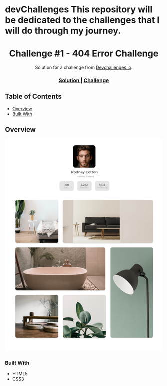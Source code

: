 # devChallenges This repository will be dedicated to the challenges that I will do through my journey. 

<h1 align="center">Challenge #1 - 404 Error Challenge</h1>

<div align="center">
   Solution for a challenge from  <a href="http://devchallenges.io" target="_blank">Devchallenges.io</a>.
</div>

<div align="center">
  <h3>
    <a href="https://devchallenges.io/portfolio/sl1mSha4dey">
      Solution
    </a>
    <span> | </span>
    <a href="https://devchallenges.io/solutions/By13yFH7vEcSaI4TZBtm">
      Challenge
    </a>
  </h3>
</div>

<!-- TABLE OF CONTENTS -->

## Table of Contents

- [Overview](#overview)
- [Built With](#built-with)

<!-- OVERVIEW -->

## Overview

<div align="center"> <img src="https://github.com/sl1mSha4dey/devChallenges/blob/404-error-challenge/imgs/overview.png" /> </div>

### Built With

- HTML5
- CSS3

